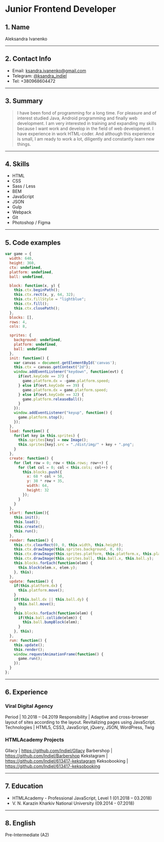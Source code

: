 # Junior Frontend Developer

## 1. Name
Aleksandra Ivanenko

---

## 2. Contact Info
- Email: ksandra.ivanenko@gmail.com
- Telegram: [@ksandra_indiel](https://t.me/ksandra_indiel)
- Tel: +380968604472

---

## 3. Summary
> I have been fond of programming for a long time. For pleasure and of interest studied Java, Android programming and finally web development. I am very interested in training and expanding my skills because I want work and develop in the field of web development.
> I have experience in work HTML-coder. And although this experience is small, I am ready to work a lot, diligently and constantly learn new things.

---

## 4. Skills
- HTML
- CSS
- Sass / Less
- BEM
- JavaScript
- JSON
- Gulp
- Webpack
- Git
- Photoshop / Figma

---

## 5. Code examples
```javascript
var game = {
  width: 640,
  height: 360,
  ctx: undefined,
  platform: undefined,
  ball: undefined,

  block: function(x, y) {
    this.ctx.beginPath();
    this.ctx.rect(x, y, 64, 32);
    this.ctx.fillStyle = "lightblue";
    this.ctx.fill();
    this.ctx.closePath();
  },
  blocks: [],
  rows: 4,
  cols: 8,

  sprites: {
    background: undefined,
    platform: undefined,
    ball: undefined
  },
  init: function() {
    var canvas = document.getElementById('canvas');
    this.ctx = canvas.getContext("2d");
    window.addEventListener("keydown", function(evt) {
      if(evt.keyCode == 37) {
        game.platform.dx = -game.platform.speed; 
      } else if(evt.keyCode == 39) {
        game.platform.dx = game.platform.speed; 
      } else if(evt.keyCode == 32) {
        game.platform.releaseBall();
      }
    });
    window.addEventListener("keyup", function() {
      game.platform.stop();
    });
  },
  load: function() {
    for(let key in this.sprites) {
      this.sprites[key] = new Image();
      this.sprites[key].src = "./dist/img/" + key + ".png";
    }
  },
  create: function() {
    for (let row = 0; row < this.rows; row++) {
      for (let col = 0; col < this.cols; col++) {
        this.blocks.push({
          x: 68 * col + 50,
          y: 38 * row + 35,
          width: 64,
          height: 32
        });
      }
    }     
  },
  start: function(){
    this.init();
    this.load();
    this.create();
    this.run();
  },
  render: function() {
    this.ctx.clearRect(0, 0, this.width, this.height);
    this.ctx.drawImage(this.sprites.background, 0, 0);
    this.ctx.drawImage(this.sprites.platform, this.platform.x, this.platform.y);
    this.ctx.drawImage(this.sprites.ball, this.ball.x, this.ball.y);
    this.blocks.forEach(function(elem) {
      this.block(elem.x, elem.y);
    }, this);
  },
  update: function() {
    if(this.platform.dx) {
      this.platform.move();
    }
    if(this.ball.dx || this.ball.dy) {
      this.ball.move();
    }
    this.blocks.forEach(function(elem) {
      if(this.ball.collide(elem)) {
        this.ball.bumpBlock(elem);
      }
    }, this);
  },
  run: function() {
    this.update();
    this.render();
    window.requestAnimationFrame(function() {
      game.run();
    });
  }
};
```

---

## 6. Experience
### Viral Digital Agency
Period | 10.2018 – 04.2019
Responsibility | Adaptive and cross-browser layout of sites according to the layout. Revitalizing pages using JavaScript.
Technologies | HTML5, CSS3, JavaScript, jQuery, JSON, WordPress, Twig

### HTMLAcademy Projects
Gllacy | https://github.com/Indiel/Gllacy
Barbershop | https://github.com/Indiel/Barbershop
Kekstagram | https://github.com/Indiel/613417-kekstagram
Keksobooking | https://github.com/Indiel/613417-keksobooking

---

## 7. Education
- HTMLAcademy - Professional JavaScript, Level 1 (01.2018 – 03.2018)
- V. N. Karazin Kharkiv National University (09.2014 - 07.2018)

---

## 8. English
Pre-Intermediate (A2)